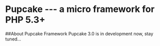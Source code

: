 Pupcake --- a micro framework for PHP 5.3+
=======================================

##About Pupcake Framework
Pupcake 3.0 is in development now, stay tuned...
